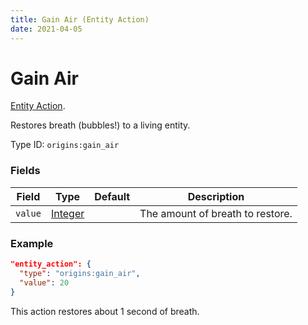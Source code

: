 ```yaml
---
title: Gain Air (Entity Action)
date: 2021-04-05
---
```

# Gain Air

[Entity Action](../entity_actions.md).

Restores breath (bubbles!) to a living entity.

Type ID: `origins:gain_air`

### Fields

Field  | Type | Default | Description
-------|------|---------|-------------
`value` | [Integer](../data_types/integer.md) |  | The amount of breath to restore.

### Example
```json
"entity_action": {
  "type": "origins:gain_air",
  "value": 20
}
```
This action restores about 1 second of breath.
